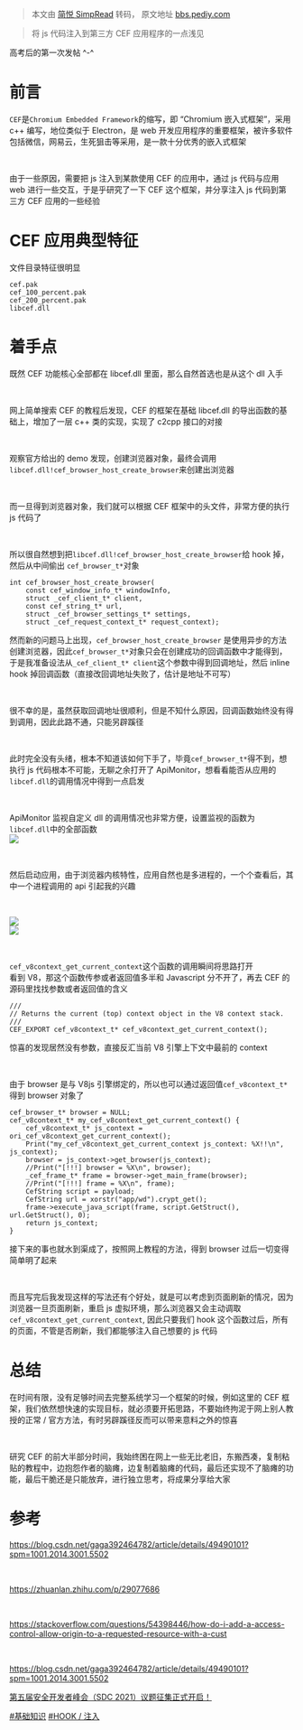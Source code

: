 > 本文由 [简悦 SimpRead](http://ksria.com/simpread/) 转码， 原文地址 [bbs.pediy.com](https://bbs.pediy.com/thread-268570.htm)

> 将 js 代码注入到第三方 CEF 应用程序的一点浅见

高考后的第一次发帖 ^-^

前言
==

`CEF`是`Chromium Embedded Framework`的缩写，即 “Chromium 嵌入式框架”，采用 c++ 编写，地位类似于 Electron，是 web 开发应用程序的重要框架，被许多软件包括微信，网易云，生死狙击等采用，是一款十分优秀的嵌入式框架

 

由于一些原因，需要把 js 注入到某款使用 CEF 的应用中，通过 js 代码与应用 web 进行一些交互，于是乎研究了一下 CEF 这个框架，并分享注入 js 代码到第三方 CEF 应用的一些经验

CEF 应用典型特征
==========

文件目录特征很明显

```
cef.pak
cef_100_percent.pak
cef_200_percent.pak
libcef.dll

```

着手点
===

既然 CEF 功能核心全部都在 libcef.dll 里面，那么自然首选也是从这个 dll 入手

 

网上简单搜索 CEF 的教程后发现，CEF 的框架在基础 libcef.dll 的导出函数的基础上，增加了一层 c++ 类的实现，实现了 c2cpp 接口的对接

 

观察官方给出的 demo 发现，创建浏览器对象，最终会调用`libcef.dll!cef_browser_host_create_browser`来创建出浏览器

 

而一旦得到浏览器对象，我们就可以根据 CEF 框架中的头文件，非常方便的执行 js 代码了

 

所以很自然想到把`libcef.dll!cef_browser_host_create_browser`给 hook 掉，然后从中间偷出 `cef_browser_t*`对象

```
int cef_browser_host_create_browser(
    const cef_window_info_t* windowInfo,
    struct _cef_client_t* client,
    const cef_string_t* url,
    struct _cef_browser_settings_t* settings,
    struct _cef_request_context_t* request_context);

```

然而新的问题马上出现，`cef_browser_host_create_browser` 是使用异步的方法创建浏览器，因此`cef_browser_t*`对象只会在创建成功的回调函数中才能得到，于是我准备设法从`_cef_client_t* client`这个参数中得到回调地址，然后 inline hook 掉回调函数（直接改回调地址失败了，估计是地址不可写）

 

很不幸的是，虽然获取回调地址很顺利，但是不知什么原因，回调函数始终没有得到调用，因此此路不通，只能另辟蹊径

 

此时完全没有头绪，根本不知道该如何下手了，毕竟`cef_browser_t*`得不到，想执行 js 代码根本不可能，无聊之余打开了 ApiMonitor，想看看能否从应用的`libcef.dll`的调用情况中得到一点启发

 

ApiMonitor 监视自定义 dll 的调用情况也非常方便，设置监视的函数为`libcef.dll`中的全部函数  
![](https://bbs.pediy.com/upload/attach/202107/751959_ATA7RJDWQQ8YCUD.png)

 

然后启动应用，由于浏览器内核特性，应用自然也是多进程的，一个个查看后，其中一个进程调用的 api 引起我的兴趣

 

![](https://bbs.pediy.com/upload/attach/202107/751959_YWDJMT5E8N3J5VU.png)  
![](https://bbs.pediy.com/upload/attach/202107/751959_6ZVA49P8PHNRP7S.png)

 

`cef_v8context_get_current_context`这个函数的调用瞬间将思路打开  
看到 V8，那这个函数传参或者返回值多半和 Javascript 分不开了，再去 CEF 的源码里找找参数或者返回值的含义

```
///
// Returns the current (top) context object in the V8 context stack.
///
CEF_EXPORT cef_v8context_t* cef_v8context_get_current_context();

```

惊喜的发现居然没有参数，直接反汇当前 V8 引擎上下文中最前的 context

 

由于 browser 是与 V8js 引擎绑定的，所以也可以通过返回值`cef_v8context_t*`得到 browser 对象了

```
cef_browser_t* browser = NULL;
cef_v8context_t* my_cef_v8context_get_current_context() {
    cef_v8context_t* js_context = ori_cef_v8context_get_current_context();
    Print("my_cef_v8context_get_current_context js_context: %X!!\n", js_context);
    browser = js_context->get_browser(js_context);
    //Print("[!!!] browser = %X\n", browser);
    _cef_frame_t* frame = browser->get_main_frame(browser);
    //Print("[!!!] frame = %X\n", frame);
    CefString script = payload;
    CefString url = xorstr("app/wd").crypt_get();
    frame->execute_java_script(frame, script.GetStruct(), url.GetStruct(), 0);
    return js_context;
}

```

接下来的事也就水到渠成了，按照网上教程的方法，得到 browser 过后一切变得简单明了起来

 

而且写完后我发现这样的写法还有个好处，就是可以考虑到页面刷新的情况，因为浏览器一旦页面刷新，重启 js 虚拟环境，那么浏览器又会主动调取`cef_v8context_get_current_context`, 因此只要我们 hook 这个函数过后，所有的页面，不管是否刷新，我们都能够注入自己想要的 js 代码

总结
==

在时间有限，没有足够时间去完整系统学习一个框架的时候，例如这里的 CEF 框架，我们依然想快速的实现目标，就必须要开拓思路，不要始终拘泥于网上别人教授的正常 / 官方方法，有时另辟蹊径反而可以带来意料之外的惊喜

 

研究 CEF 的前大半部分时间，我始终困在网上一些无比老旧，东搬西凑，复制粘贴的教程中，边抱怨作者的脑瘫，边复制着脑瘫的代码，最后还实现不了脑瘫的功能，最后干脆还是只能放弃，进行独立思考，将成果分享给大家

参考
==

https://blog.csdn.net/gaga392464782/article/details/49490101?spm=1001.2014.3001.5502

 

https://zhuanlan.zhihu.com/p/29077686

 

https://stackoverflow.com/questions/54398446/how-do-i-add-a-access-control-allow-origin-to-a-requested-resource-with-a-cust

 

https://blog.csdn.net/gaga392464782/article/details/49490101?spm=1001.2014.3001.5502

[第五届安全开发者峰会（SDC 2021）议题征集正式开启！](https://bbs.pediy.com/thread-266645.htm)

[#基础知识](forum-41-1-130.htm) [#HOOK / 注入](forum-41-1-133.htm)